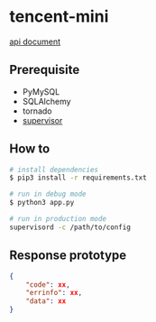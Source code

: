 # tencent-mini
[api document](https://swaggerhub.com/apis/mini/soundleave/1.0.0)

## Prerequisite

- PyMySQL
- SQLAlchemy
- tornado
- [supervisor](http://supervisord.org/)

## How to

```bash
# install dependencies
$ pip3 install -r requirements.txt

# run in debug mode
$ python3 app.py

# run in production mode
supervisord -c /path/to/config
```

## Response prototype

```json
{
    "code": xx,
    "errinfo": xx,
    "data": xx
}
```